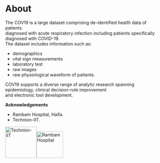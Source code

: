 # About
The COV19 is a large dataset comprising de-identified health data of patients  
diagnosed with acute respiratory infection including patients specifically diagnosed with COVID-19.  
The dataset includes information such as:  
- demographics
- vital sign measurements
- laboratory test
- raw images
- raw physiological waveform of patients.  
  
COV19 supports a diverse range of analytic research spanning epidemiology, clinical decision-rule improvement  
and electronic tool development.

__Acknowledgements__  
- Rambam Hospital, Haifa.    
- Technion-IIT.    
  
<img src="https://ycassuto.net.technion.ac.il/files/2018/06/technionlogo.jpg" alt="Technion-IIT" height="100"><img src="https://upload.wikimedia.org/wikipedia/commons/thumb/d/d8/Rambam-Health-Care-Campus_English_logo.jpg/1598px-Rambam-Health-Care-Campus_English_logo.jpg" alt="Rambam Hospital" height="85">
